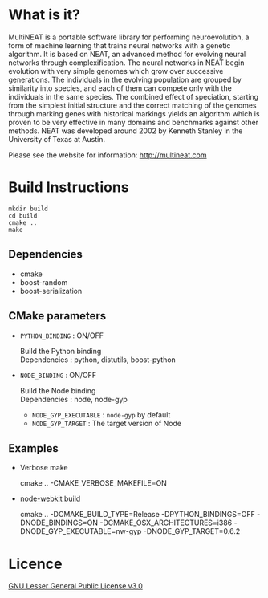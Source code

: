 # What is it?

MultiNEAT is a portable software library for performing neuroevolution, a form of machine learning that trains neural networks with a genetic algorithm. It is based on NEAT, an advanced method for evolving neural networks through complexification. The neural networks in NEAT begin evolution with very simple genomes which grow over successive generations. The individuals in the evolving population are grouped by similarity into species, and each of them can compete only with the individuals in the same species. The combined effect of speciation, starting from the simplest initial structure and the correct matching of the genomes through marking genes with historical markings yields an algorithm which is proven to be very effective in many domains and benchmarks against other methods. NEAT was developed around 2002 by Kenneth Stanley in the University of Texas at Austin.

Please see the website for information:
http://multineat.com

# Build Instructions

    mkdir build
    cd build
    cmake ..
    make

## Dependencies

- cmake
- boost-random
- boost-serialization

## CMake parameters

- `PYTHON_BINDING` : ON/OFF

  Build the Python binding  
  Dependencies : python, distutils, boost-python

- `NODE_BINDING` : ON/OFF

  Build the Node binding  
  Dependencies : node, node-gyp

  - `NODE_GYP_EXECUTABLE` : `node-gyp` by default
  - `NODE_GYP_TARGET` : The target version of Node

## Examples

- Verbose make

    cmake .. -CMAKE_VERBOSE_MAKEFILE=ON

- [node-webkit build](https://github.com/rogerwang/node-webkit)

    cmake .. -DCMAKE_BUILD_TYPE=Release -DPYTHON_BINDINGS=OFF -DNODE_BINDINGS=ON -DCMAKE_OSX_ARCHITECTURES=i386 -DNODE_GYP_EXECUTABLE=nw-gyp -DNODE_GYP_TARGET=0.6.2

# Licence

[GNU Lesser General Public License v3.0](http://www.gnu.org/licenses/lgpl.html)
